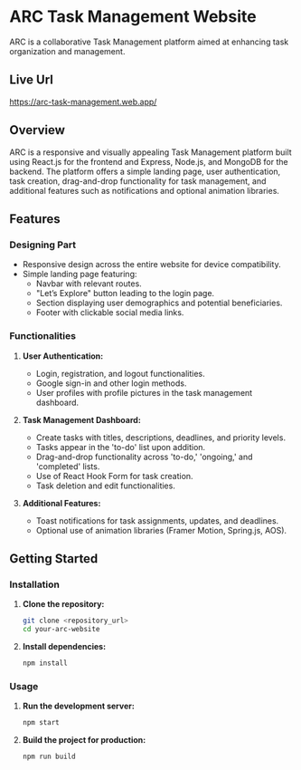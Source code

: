 # ARC Task Management Website

ARC is a collaborative Task Management platform aimed at enhancing task organization and management.

## Live Url

https://arc-task-management.web.app/

## Overview

ARC is a responsive and visually appealing Task Management platform built using React.js for the frontend and Express, Node.js, and MongoDB for the backend. The platform offers a simple landing page, user authentication, task creation, drag-and-drop functionality for task management, and additional features such as notifications and optional animation libraries.

## Features

### Designing Part

- Responsive design across the entire website for device compatibility.
- Simple landing page featuring:
  - Navbar with relevant routes.
  - "Let’s Explore" button leading to the login page.
  - Section displaying user demographics and potential beneficiaries.
  - Footer with clickable social media links.

### Functionalities

1. **User Authentication:**

   - Login, registration, and logout functionalities.
   - Google sign-in and other login methods.
   - User profiles with profile pictures in the task management dashboard.

2. **Task Management Dashboard:**
   - Create tasks with titles, descriptions, deadlines, and priority levels.
   - Tasks appear in the 'to-do' list upon addition.
   - Drag-and-drop functionality across 'to-do,' 'ongoing,' and 'completed' lists.
   - Use of React Hook Form for task creation.
   - Task deletion and edit functionalities.
3. **Additional Features:**
   - Toast notifications for task assignments, updates, and deadlines.
   - Optional use of animation libraries (Framer Motion, Spring.js, AOS).

## Getting Started

### Installation

1. **Clone the repository:**

   ```bash
   git clone <repository_url>
   cd your-arc-website
   ```

2. **Install dependencies:**

   ```bash
   npm install
   ```

### Usage

1. **Run the development server:**

   ```bash
   npm start
   ```

2. **Build the project for production:**

   ```bash
   npm run build
   ```
